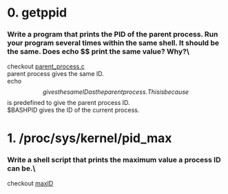 # 0. getppid  
### **Write a program that prints the PID of the parent process. Run your program several times within the same shell. It should be the same. Does echo $$ print the same value? Why?**\
checkout [parent_process.c](/parent_process.c)\
parent process gives the same ID.\
echo $$ gives the same ID as the parent process. This is because $$ is predefined to give the parent process ID.\
$BASHPID gives the ID of the current process.


# 1. /proc/sys/kernel/pid_max  
### **Write a shell script that prints the maximum value a process ID can be.**\
checkout [maxID](/maxID)
